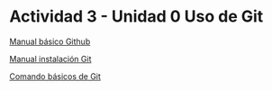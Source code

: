 # Actividad 3 - Unidad 0 Uso de Git

[Manual básico Github](https://github.com/vjp-aaronIC/PPSActividad3Unidad0Aaron/blob/main/github.md)

[Manual instalación Git](https://github.com/vjp-aaronIC/PPSActividad3Unidad0Aaron/blob/main/install.md)

[Comando básicos de Git](https://github.com/vjp-aaronIC/PPSActividad3Unidad0Aaron/blob/main/usoGit.md)
